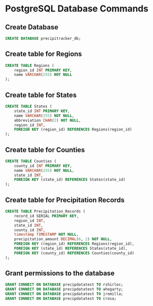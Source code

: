 # PostgreSQL Database Commands

## Create Database

```sql
CREATE DATABASE precipitracker_db;
```

## Create table for Regions

```sql
CREATE TABLE Regions (
    region_id INT PRIMARY KEY,
    name VARCHAR(255) NOT NULL
);
```

## Create table for States

```sql
CREATE TABLE States (
    state_id INT PRIMARY KEY,
    name VARCHAR(255) NOT NULL,
    abbreviation CHAR(2) NOT NULL,
    region_id INT,
    FOREIGN KEY (region_id) REFERENCES Regions(region_id)
);
```

## Create table for Counties

```sql
CREATE TABLE Counties (
    county_id INT PRIMARY KEY,
    name VARCHAR(255) NOT NULL,
    state_id INT,
    FOREIGN KEY (state_id) REFERENCES States(state_id)
);
```

## Create table for Precipitation Records

```sql
CREATE TABLE Precipitation_Records (
    record_id SERIAL PRIMARY KEY,
    region_id INT,
    state_id INT,
    county_id INT,
    timestamp TIMESTAMP NOT NULL,
    precipitation_amount DECIMAL(6, 2) NOT NULL,
    FOREIGN KEY (region_id) REFERENCES Regions(region_id),
    FOREIGN KEY (state_id) REFERENCES States(state_id),
    FOREIGN KEY (county_id) REFERENCES Counties(county_id)
);
```

## Grant permissions to the database
```sql
GRANT CONNECT ON DATABASE precipdatatest TO rshirloc;
GRANT CONNECT ON DATABASE precipdatatest TO ahegarty;
GRANT CONNECT ON DATABASE precipdatatest TO jremilla;
GRANT CONNECT ON DATABASE precipdatatest TO crosa;
```

